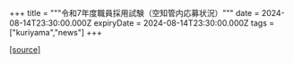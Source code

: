 +++
title = """令和7年度職員採用試験（空知管内応募状況）"""
date = 2024-08-14T23:30:00.000Z
expiryDate = 2024-08-14T23:30:00.000Z
tags = ["kuriyama","news"]
+++


[[source]](https://www.town.kuriyama.hokkaido.jp/site/saiyou/28488.html)
